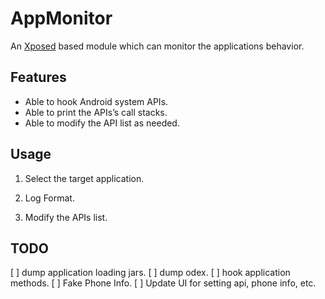 AppMonitor
========

An [Xposed](http://repo.xposed.info/) based module which can monitor the applications behavior.

Features
--------
* Able to hook Android system APIs.
* Able to print the APIs’s call stacks.
* Able to modify the API list as needed.

Usage
--------
1. Select the target application.

2. Log Format.

3. Modify the APIs list.

TODO
--------
[ ] dump application loading jars.
[ ] dump odex.
[ ] hook application methods.
[ ] Fake Phone Info.
[ ] Update UI for setting api, phone info, etc.
